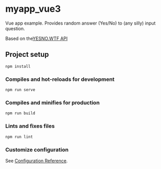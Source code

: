 # myapp_vue3
Vue app example. 
Provides random answer (Yes/No) to (any silly) input question. 

Based on the[YESNO.WTF API](https://yesno.wtf/api/)


## Project setup
```
npm install
```

### Compiles and hot-reloads for development
```
npm run serve
```

### Compiles and minifies for production
```
npm run build
```

### Lints and fixes files
```
npm run lint
```

### Customize configuration
See [Configuration Reference](https://cli.vuejs.org/config/).
